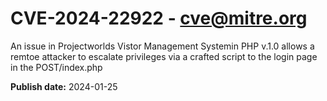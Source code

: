 # CVE-2024-22922 - cve@mitre.org

An issue in Projectworlds Vistor Management Systemin PHP v.1.0 allows a remtoe attacker to escalate privileges via a crafted script to the login page in the POST/index.php

**Publish date:** 2024-01-25
